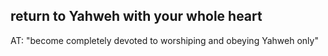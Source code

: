 ## return to Yahweh with your whole heart ##

AT: "become completely devoted to worshiping and obeying Yahweh only"